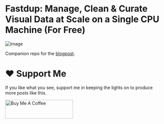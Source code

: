 # Fastdup: Manage, Clean & Curate Visual Data at Scale on a Single CPU Machine (For Free)

![image](https://dicksonneoh.com/images/portfolio/fastdup_manage_clean_curate/post_image.png)

Companion repo for the [blogpost](https://dicksonneoh.com/portfolio/fastdup_manage_clean_curate/).


# ❤️ Support Me
If you like what you see, support me in keeping the lights on to produce more posts like this.

<a href="https://www.buymeacoffee.com/dicksonneoh" target="_blank"><img src="https://cdn.buymeacoffee.com/buttons/v2/default-blue.png" alt="Buy Me A Coffee" style="height: 60px !important;width: 217px !important;" ></a>